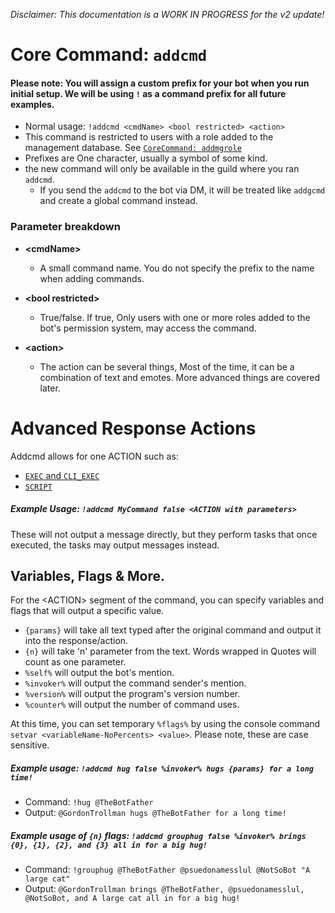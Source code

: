 *Disclaimer: This documentation is a WORK IN PROGRESS for the v2 update!*
# Core Command: `addcmd`
#### Please note: You will assign a custom prefix for your bot when you run initial setup. We will be using `!` as a command prefix for all future examples.
* Normal usage: `!addcmd <cmdName> <bool restricted> <action>`
* This command is restricted to users with a role added to the management database. See [`CoreCommand: addmgrole`](https://github.com/rmsoftware-development/RMSoftware.ModularBot/blob/v1.4.14.1038-PATCH/doc/Core-Commands/addmgrole.md)
* Prefixes are One character, usually a symbol of some kind.
* the new command will only be available in the guild where you ran `addcmd`.
   * If you send the `addcmd` to the bot via DM, it will be treated like `addgcmd` and create a global command instead.

### Parameter breakdown
* **\<cmdName>**
  * A small command name. You do not specify the prefix to the name when adding commands. 

* **\<bool restricted>**
  * True/false. If true, Only users with one or more roles added to the bot's permission system, may access the command.

* **\<action>**
  * The action can be several things, Most of the time, it can be a combination of text and emotes. More advanced things are covered later.
  
# Advanced Response Actions
Addcmd allows for one ACTION such as:
* [`EXEC` and `CLI_EXEC`](https://github.com/rmsoftware-development/RMSoftware.ModularBot/blob/master/doc/AdvancedActions/ExternalLibs.md)
* [`SCRIPT`](https://github.com/rmsoftware-development/RMSoftware.ModularBot/blob/master/doc/AdvancedActions/scripting.md)

##### Example Usage: `!addcmd MyCommand false <ACTION with parameters>`
These will not output a message directly, but they perform tasks that once executed, the tasks may output messages instead.

## Variables, Flags & More.
For the \<ACTION> segment of the command, you can specify variables and flags that will output a specific value.
* `{params}` will take all text typed after the original command and output it into the response/action.
* `{n}` will take 'n' parameter from the text. Words wrapped in Quotes will count as one parameter.
* `%self%` will output the bot's mention.
* `%invoker%` will output the command sender's mention.
* `%version%` will output the program's version number.
* `%counter%` will output the number of command uses.

At this time, you can set temporary `%flags%` by using the console command `setvar <variableName-NoPercents> <value>`. Please note, these are case sensitive.

##### Example usage: `!addcmd hug false %invoker% hugs {params} for a long time!`
* Command: `!hug @TheBotFather`
* Output: `@GordonTrollman hugs @TheBotFather for a long time!`

##### Example usage of `{n}` flags: `!addcmd grouphug false %invoker% brings {0}, {1}, {2}, and {3} all in for a big hug!`
* Command: `!grouphug @TheBotFather @psuedonamesslul @NotSoBot "A large cat"`
* Output: `@GordonTrollman brings @TheBotFather, @psuedonamesslul, @NotSoBot, and A large cat all in for a big hug!`
